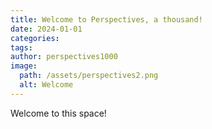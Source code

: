 ```yaml
---
title: Welcome to Perspectives, a thousand!
date: 2024-01-01
categories:
tags:
author: perspectives1000
image:
  path: /assets/perspectives2.png
  alt: Welcome
---
```



Welcome to this space!

  
